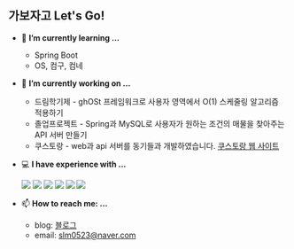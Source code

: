 ## 가보자고 Let's Go!
- 🌱 **I’m currently learning ...**
  - Spring Boot
  - OS, 컴구, 컴네

- 🔭 **I’m currently working on ...**
  - 드림학기제 - ghOSt 프레임워크로 사용자 영역에서 O(1) 스케줄링 알고리즘 적용하기
  - 졸업프로젝트 - Spring과 MySQL로 사용자가 원하는 조건의 매물을 찾아주는 API 서버 만들기
  - 쿠스토랑 - web과 api 서버를 동기들과 개발하였습니다. [쿠스토랑 웹 사이트](https://kustaurant.com)

- 💻 **I have experience with ...**</br>

  <img src="https://img.shields.io/badge/java-007396?style=flat-square&logo=java&logoColor=white"/> <img src="https://img.shields.io/badge/Spring-6DB33F?style=flat-square&logo=Spring Boot&logoColor=white"/> <img src="https://img.shields.io/badge/Selenium-43B02A?style=flat-square&logo=Selenium&logoColor=white"/> <img src="https://img.shields.io/badge/MySQL-4479A1?style=flat-square&logo=MySQL&logoColor=white"/> <img src="https://img.shields.io/badge/C++-00599C?style=flat-square&logo=C%2B%2B&logoColor=white"/> <img src="https://img.shields.io/badge/Ubuntu-E95420?style=flat-square&logo=Ubuntu&logoColor=white"/>

- 📫 **How to reach me: ...**
  - blog: [블로그](https://oohs.tistory.com)
  - email: slm0523@naver.com


<!--
**DingWoonee/Dingwoonee** is a ✨ _special_ ✨ repository because its `README.md` (this file) appears on your GitHub profile.

Here are some ideas to get you started:

- 🔭 I’m currently working on ...
- 🌱 I’m currently learning ...
- 👯 I’m looking to collaborate on ...
- 🤔 I’m looking for help with ...
- 💬 Ask me about ...
- 📫 How to reach me: ...
- 😄 Pronouns: ...
- ⚡ Fun fact: ...
-->

